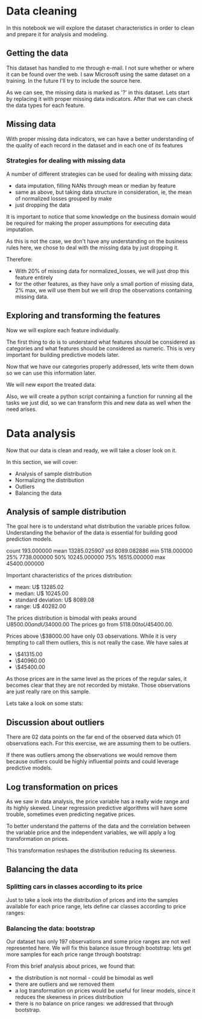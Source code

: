 # Data cleaning

In this notebook we will explore the dataset characteristics in order to clean and prepare it for analysis and modeling.

## Getting the data

This dataset has handled to me through e-mail. I not sure whether or where it can be found over the web. I saw Microsoft using the same dataset on a training. In the future I'll try to include the source here.

As we can see, the missing data is marked as '?' in this dataset.
Lets start by replacing it with proper missing data indicators. After that we can check the data types for each feature.

## Missing data

With proper missing data indicators, we can have a better understanding of the quality of each record in the dataset and in each one of its features

### Strategies for dealing with missing data

A number of different strategies can be used for dealing with missing data:

- data imputation, filling NANs through mean or median by feature
- same as above, but taking data structure in consideration, ie, the mean of normalized losses grouped by make
- just dropping the data

It is important to notice that some knowledge on the business domain would be required for making the proper assumptions for executing data imputation.

As this is not the case, we don't have any understanding on the business rules here, we chose to deal with the missing data by just dropping it.

Therefore:

- With 20% of missing data for normalized_losses, we will just drop this feature entirely
- for the other features, as they have only a small portion of missing data, 2% max, we will use them but we will drop the observations containing missing data.


## Exploring and transforming the features

Now we will explore each feature individually.

The first thing to do is to understand what features should be considered as categories and what features should be considered as numeric. This is very important for building predictive models later.

Now that we have our categories properly addressed, lets write them down so we can use this information later.

We will new export the treated data.

Also, we will create a python script containing a function for running all the tasks we just did, so we can transform this and new data as well when the need arises.

# Data analysis

Now that our data is clean and ready, we will take a closer look on it.

In this section, we will cover:

- Analysis of sample distribution
- Normalizing the distribution
- Outliers
- Balancing the data


## Analysis of sample distribution

The goal here is to understand what distribution the variable prices follow.
Understanding the behavior of the data is essential for building good prediction models.


count      193.000000
mean     13285.025907
std       8089.082886
min       5118.000000
25%       7738.000000
50%      10245.000000
75%      16515.000000
max      45400.000000


Important characteristics of the prices distribution:

- mean: U$ 13285.02
- median: U$ 10245.00
- standard deviation: U$ 8089.08
- range: U$ 40282.00

The prices distribution is bimodal with peaks around U$8500.00 and U$34000.00 The prices go from $5118.00 to U$45400.00.


Prices above \\$38000.00 have only 03 observations. While it is very tempting to call them outliers, this is not really the case. We have sales at

- \\$41315.00
- \\$40960.00
- \\$45400.00

As those prices are in the same level as the prices of the regular sales, it becomes clear that they are not recorded by mistake. Those observations are just really rare on this sample.


Lets take a look on some stats:


## Discussion about outliers

There are 02 data points on the far end of the observed data which 01 observations each. For this exercise, we are assuming them to be outliers.

If there was outliers among the observations we would remove them because outliers could be highly influential points and could leverage predictive models.


## Log transformation on prices

As we saw in data analysis, the price variable has a really wide range and its highly skewed. Linear regression predictive algorithms will have some trouble, sometimes even predicting negative prices.

To better understand the patterns of the data and the correlation between the variable price and the independent variables, we will apply a log transformation on prices.

This transformation reshapes the distribution reducing its skewness.


## Balancing the data

### Splitting cars in classes according to its price

Just to take a look into the distribution of prices and into the samples available for each price range, lets define car classes according to price ranges:


### Balancing the data: bootstrap

Our dataset has only 197 observations and some price ranges are not well represented here.
We will fix this balance issue through bootstrap: lets get more samples for each price range through bootstrap:


From this brief analysis about prices, we found that:

- the distribution is not normal - could be bimodal as well
- there are outliers and we removed them
- a log transformation on prices would be useful for linear models, since it reduces the skewness in prices distribution
- there is no balance on price ranges: we addressed that through bootstrap.
